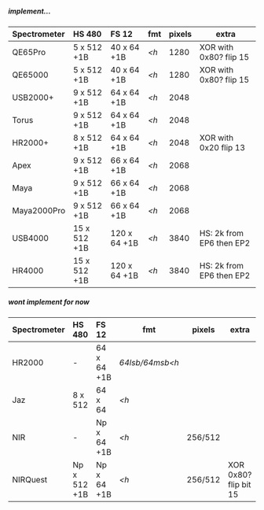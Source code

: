 
##### implement...

| Spectrometer | HS 480       | FS 12        | fmt  | pixels | extra     |
|:-------------|:-------------|:-------------|------|--------|-----------|
| QE65Pro      | 5 x 512 +1B  | 40 x 64 +1B  | _<h_ |   1280 | XOR with 0x80? flip 15
| QE65000      | 5 x 512 +1B  | 40 x 64 +1B  | _<h_ |   1280 | XOR with 0x80? flip 15
| USB2000+     | 9 x 512 +1B  | 64 x 64 +1B  | _<h_ |   2048 |
| Torus        | 9 x 512 +1B  | 64 x 64 +1B  | _<h_ |   2048 | 
| HR2000+      | 8 x 512 +1B  | 64 x 64 +1B  | _<h_ |   2048 | XOR with 0x20 flip 13
| Apex         | 9 x 512 +1B  | 66 x 64 +1B  | _<h_ |   2068 |
| Maya         | 9 x 512 +1B  | 66 x 64 +1B  | _<h_ |   2068 | 
| Maya2000Pro  | 9 x 512 +1B  | 66 x 64 +1B  | _<h_ |   2068 | 
| USB4000      |15 x 512 +1B  |120 x 64 +1B  | _<h_ |   3840 | HS: 2k from EP6 then EP2 
| HR4000       |15 x 512 +1B  |120 x 64 +1B  | _<h_ |   3840 | HS: 2k from EP6 then EP2 


##### wont implement for now

| Spectrometer | HS 480       | FS 12        | fmt  | pixels | extra     |
|:-------------|:-------------|:-------------|------|--------|-----------|
| HR2000       | -            | 64 x 64 +1B  | _64lsb/64msb<h_ | | 
| Jaz          | 8 x 512      | 64 x 64      | _<h_ |        | 
| NIR          | -            | Np x 64 +1B  | _<h_ | 256/512| 
| NIRQuest     |Np x 512 +1B  | Np x 64 +1B  | _<h_ | 256/512| XOR 0x80? flip bit 15
